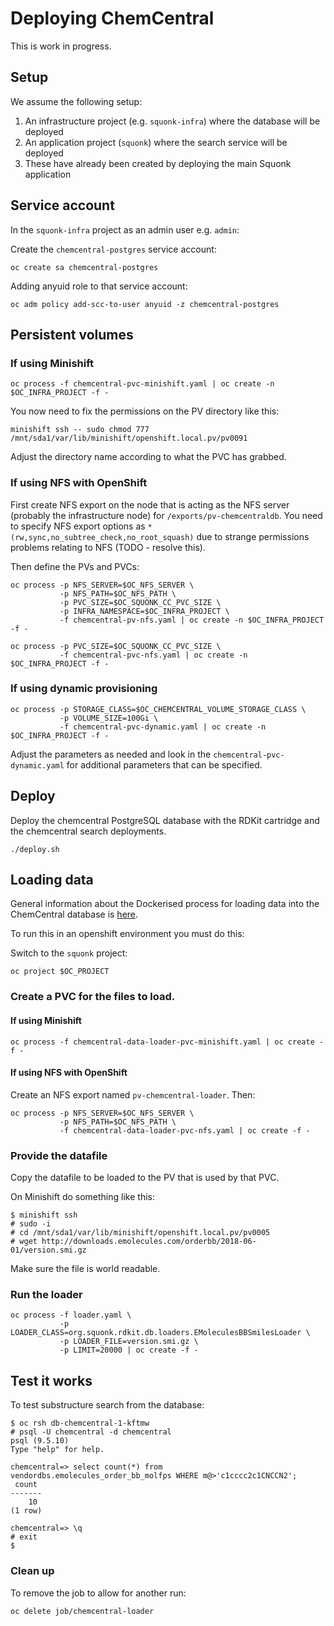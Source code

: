 # Deploying ChemCentral

This is work in progress.

## Setup

We assume the following setup:

1. An infrastructure project (e.g. `squonk-infra`) where the database will be deployed
1. An application project (`squonk`) where the search service will be deployed
1. These have already been created by deploying the main Squonk application


## Service account

In the `squonk-infra` project as an admin user e.g. `admin`:

Create the `chemcentral-postgres` service account:
```
oc create sa chemcentral-postgres
```

Adding anyuid role to that service account:
```
oc adm policy add-scc-to-user anyuid -z chemcentral-postgres
```

## Persistent volumes

### If using Minishift

```
oc process -f chemcentral-pvc-minishift.yaml | oc create -n $OC_INFRA_PROJECT -f -
```

You now need to fix the permissions on the PV directory like this:
```
minishift ssh -- sudo chmod 777 /mnt/sda1/var/lib/minishift/openshift.local.pv/pv0091
```
Adjust the directory name according to what the PVC has grabbed.

### If using NFS with OpenShift

First create NFS export on the node that is acting as the NFS server
(probably the infrastructure node) for `/exports/pv-chemcentraldb`.
You need to specify NFS export options as `*(rw,sync,no_subtree_check,no_root_squash)`
due to strange permissions problems relating to NFS (TODO - resolve this).

Then define the PVs and PVCs:

```
oc process -p NFS_SERVER=$OC_NFS_SERVER \
           -p NFS_PATH=$OC_NFS_PATH \
           -p PVC_SIZE=$OC_SQUONK_CC_PVC_SIZE \
           -p INFRA_NAMESPACE=$OC_INFRA_PROJECT \
           -f chemcentral-pv-nfs.yaml | oc create -n $OC_INFRA_PROJECT -f -

oc process -p PVC_SIZE=$OC_SQUONK_CC_PVC_SIZE \
           -f chemcentral-pvc-nfs.yaml | oc create -n $OC_INFRA_PROJECT -f -
```

### If using dynamic provisioning

```
oc process -p STORAGE_CLASS=$OC_CHEMCENTRAL_VOLUME_STORAGE_CLASS \
           -p VOLUME_SIZE=100Gi \
           -f chemcentral-pvc-dynamic.yaml | oc create -n $OC_INFRA_PROJECT -f -
```

Adjust the parameters as needed and look in the `chemcentral-pvc-dynamic.yaml`
for additional parameters that can be specified.

## Deploy

Deploy the chemcentral PostgreSQL database with the RDKit cartridge
and the chemcentral search deployments.

```
./deploy.sh
```

## Loading data

General information about the Dockerised process for loading data into the
ChemCentral database is [here](../../../StructureDatabases.md).

To run this in an openshift environment you must do this:

Switch to the `squonk` project:
```
oc project $OC_PROJECT
```

### Create a PVC for the files to load.

#### If using Minishift

```
oc process -f chemcentral-data-loader-pvc-minishift.yaml | oc create -f -
```


#### If using NFS with OpenShift

Create an NFS export named `pv-chemcentral-loader`. Then:

```
oc process -p NFS_SERVER=$OC_NFS_SERVER \
           -p NFS_PATH=$OC_NFS_PATH \
           -f chemcentral-data-loader-pvc-nfs.yaml | oc create -f -
```

### Provide the datafile

Copy the datafile to be loaded to the PV that is used by that PVC.

On Minishift do something like this:

```
$ minishift ssh
# sudo -i
# cd /mnt/sda1/var/lib/minishift/openshift.local.pv/pv0005
# wget http://downloads.emolecules.com/orderbb/2018-06-01/version.smi.gz
```

Make sure the file is world readable.

### Run the loader

```
oc process -f loader.yaml \
           -p LOADER_CLASS=org.squonk.rdkit.db.loaders.EMoleculesBBSmilesLoader \
           -p LOADER_FILE=version.smi.gz \
           -p LIMIT=20000 | oc create -f -
```

## Test it works

To test substructure search from the database:

```
$ oc rsh db-chemcentral-1-kftmw
# psql -U chemcentral -d chemcentral
psql (9.5.10)
Type "help" for help.

chemcentral=> select count(*) from vendordbs.emolecules_order_bb_molfps WHERE m@>'c1cccc2c1CNCCN2';
 count 
-------
    10
(1 row)

chemcentral=> \q
# exit
$
```

### Clean up

To remove the job to allow for another run:

```
oc delete job/chemcentral-loader
```